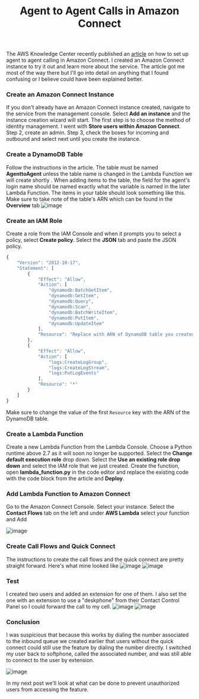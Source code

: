 ﻿---
layout: post
title: Agent to Agent Calls in Amazon Connect
---
The AWS Knowledge Center recently published an [article](https://aws.amazon.com/premiumsupport/knowledge-center/connect-agent-to-agent-extensions/) on how to set up agent to agent calling in Amazon Connect. I created an Amazon Connect instance to try it out and learn more about the service.  The article got me most of the way there but I'll go into detail on anything that I found confusing or I believe could have been explained better. 
### Create an Amazon Connect Instance
If you don't already have an Amazon Connect instance created, navigate to the service from the management console. Select **Add an instance** and the instance creation wizard  will start. The first step is to choose the method of identity management. I went with **Store users within Amazon Connect**. Step 2, create an admin. Step 3, check the boxes for incoming and outbound and select next until you create the instance.
### Create a DynamoDB Table
Follow the instructions in the article. The table must be named **AgenttoAgent** unless the table name is changed in the Lambda Function we will create shortly . When adding items to the table, the field for the agent's login name should be named exactly what the variable is named in the later Lambda Function. The items in your table should look something like this. Make sure to take note of the table's ARN which can be found in the **Overview** tab
![image](/assets/img/DBTableItem.png)
### Create an IAM Role
Create a role from the IAM Console and when it prompts you to select a policy, select **Create policy**. Select the **JSON** tab and paste the JSON policy. 
```javascript
{
    "Version": "2012-10-17",
    "Statement": [
        {
            "Effect": "Allow",
            "Action": [
                "dynamodb:BatchGetItem",
                "dynamodb:GetItem",
                "dynamodb:Query",
                "dynamodb:Scan",
                "dynamodb:BatchWriteItem",
                "dynamodb:PutItem",
                "dynamodb:UpdateItem"
            ],
            "Resource": "Replace with ARN of DynamoDB table you created"
        },
        {
            "Effect": "Allow",
            "Action": [
                "logs:CreateLogGroup",
                "logs:CreateLogStream",
                "logs:PutLogEvents"
            ],
            "Resource": "*"
        }
    ]
}
```
Make sure to change the value of the first ```Resource``` key with the ARN of the DynamoDB table.
### Create a Lambda Function
Create a new Lambda Function from the Lambda Console. Choose a Python runtime above 2.7 as it will soon no longer be supported. Select the **Change default execution role**
 drop down. Select the **Use an existing role drop down** and select the IAM role that we just created. Create the function, open **lambda_function.py** in the code editor and replace the existing code with the code block from the article and **Deploy**.
### Add Lambda Function to Amazon Connect
Go to the Amazon Connect Console. Select your instance. Select the **Contact Flows** tab on the left and under **AWS Lambda** select your function and Add

![image](/assets/img/ConnectLambdaAdd.png)
### Create Call Flows and Quick Connect
The instructions to create the call flows and the quick connect are pretty straight forward. Here's what mine looked like ![image](/assets/img/queueFlow_2021-07-05_194737.png)
![image](/assets/img/ContactFlow.png)
### Test
I created two users and added an extension for one of them. I also set the one with an extension to use a "deskphone" from their Contact Control Panel so I could forward the call to my cell. 
![image](/assets/img/extensionDial_2021-07-05_202014.png)
![image](/assets/img/extensionDialConnected2021-07-05_202051.png)
### Conclusion
I was suspicious that because this works by dialing the number associated to the inbound queue we created earlier that users without the quick connect could still use the feature by dialing the number directly. I switched my user back to softphone, called the associated number, and was still able to connect to the user by extension.

![image](/assets/img/ManualConnect_2021-07-05_205638.png)

In my next post we'll look at what can be done to prevent unauthorized users from accessing the feature.
